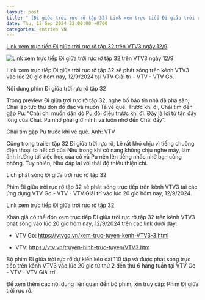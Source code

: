 ```yaml
---
layout: post
title: " [Đi giữa trời rực rỡ tập 32] Link xem trực tiếp Đi giữa trời rực rỡ tập 32 trên VTV3 ngày 12/9"
date: Thu, 12 Sep 2024 22:00:00 +0700
categories: entries VN
---
```

[Link xem trực tiếp Đi giữa trời rực rỡ tập 32 trên VTV3 ngày 12/9](https://kinhtedothi.vn/link-xem-truc-tiep-di-giua-troi-ruc-ro-tap-32-tren-vtv3-ngay-12-9.html)

![Link xem trực tiếp Đi giữa trời rực rỡ tập 32 trên VTV3 ngày 12/9](https://static.kinhtedothi.vn/1200x630/images/upload//2024/09/12/anh-chup-man-hinh-2024-09-12-luc-15-59-17.png)

Link xem trực tiếp Đi giữa trời rực rỡ tập 32 sẽ phát sóng trên kênh VTV3 vào lúc 20 giờ hôm nay, 12/9/2024 tại VTV Giải trí - VTV - VTV Go.

Nội dung phim Đi giữa trời rực rỡ tập 32

Trong preview Đi giữa trời rực rỡ tập 32, nghe bố báo tin nhà đã phá sản, Chải lập tức thu dọn đồ đạc và muốn Tả về quê. Trước khi đi, Chải tìm đến gặp Pu: “Chải chỉ muốn dặn dò Pu đôi điều trước khi đi. Đây là lời từ tận đáy lòng của Chải. Pu nhớ phải giữ mình và luôn nhớ đến Chải đấy”.

Chải tìm gặp Pu trước khi về quê. Ảnh: VTV

Cũng trong trailer tập 32 Đi giữa trời rực rỡ, Lê rất khó chịu vì tiếng chuông điện thoại to hết cỡ của Như trong khi cô nàng không chịu nghe máy, làm ảnh hưởng tới việc học của cô và Pu nên lên tiếng nhắc nhở bạn cùng phòng. Tuy nhiên, Như đáp lại với thái độ thiếu thiện chí.

Lịch phát sóng Đi giữa trời rực rỡ tập 32

Phim Đi giữa trời rực rỡ tập 32 sẽ phát sóng trực tiếp trên kênh VTV3 tại các ứng dụng VTV Go - VTV - VTV Giải trí vào lúc 20 giờ hôm nay, 12/9/2024.

Link xem trực tiếp Đi giữa trời rực rỡ tập 32

Khán giả có thể đón xem trực tiếp Đi giữa trời rực rỡ tập 32 trên kênh VTV3 phát sóng vào lúc 20 giờ hôm nay, 12/9/2024 trên các link dưới đây:

- VTV Go: https://vtvgo.vn/xem-truc-tuyen-kenh-VTV3-3.html

- VTV: https://vtv.vn/truyen-hinh-truc-tuyen/VTV3.htm

Bộ phim Đi giữa trời rực rỡ dự kiến kéo dài 110 tập và được phát sóng trực tiếp trên kênh VTV3 vào lúc 20 giờ từ thứ 2 đến thứ 6 hàng tuần tại VTV Go - VTV - VTV Giải trí.

Để xem thêm các nội dung liên quan đến bộ phim, xin truy cập: Phim Đi giữa trời rực rỡ.

